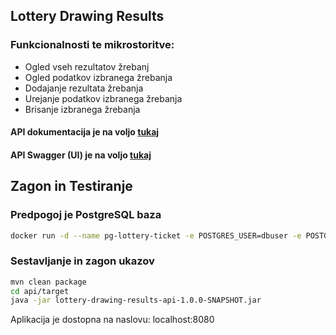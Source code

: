 ## Lottery Drawing Results

### Funkcionalnosti te mikrostoritve:
* Ogled vseh rezultatov žrebanj
* Ogled podatkov izbranega žrebanja
* Dodajanje rezultata žrebanja
* Urejanje podatkov izbranega žrebanja
* Brisanje izbranega žrebanja


#### API dokumentacija je na voljo [tukaj](http://52.226.192.46/lottery-drawing-results/openapi)
#### API Swagger (UI) je na voljo [tukaj](http://52.226.192.46/lottery-drawing-results/api-specs/ui/?url=http://52.226.192.46/lottery-drawing-results/openapi&oauth2RedirectUrl=http://52.226.192.46/lottery-drawing-results/api-specs/ui/oauth2-redirect.html)

## Zagon in Testiranje

### Predpogoj je PostgreSQL baza

```bash
docker run -d --name pg-lottery-ticket -e POSTGRES_USER=dbuser -e POSTGRES_PASSWORD=postgres -e POSTGRES_DB=lottery-ticket -p 5432:5432 postgres:13
```

### Sestavljanje in zagon ukazov
```bash
mvn clean package
cd api/target
java -jar lottery-drawing-results-api-1.0.0-SNAPSHOT.jar
```
Aplikacija je dostopna na naslovu: localhost:8080

